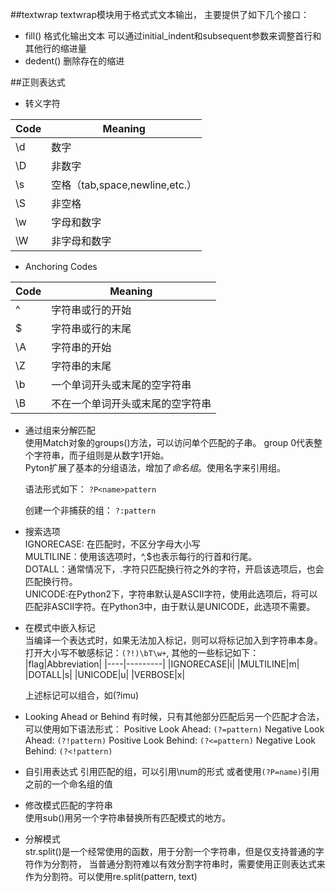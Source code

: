 ##textwrap
textwrap模块用于格式式文本输出， 主要提供了如下几个接口：
* fill()
  格式化输出文本
  可以通过initial_indent和subsequent参数来调整首行和其他行的缩进量
* dedent()
  删除存在的缩进

##正则表达式  
* 转义字符

|Code|Meaning
|----|------
|\d|数字|
|\D|非数字|
|\s|空格（tab,space,newline,etc.）
|\S|非空格|
|\w|字母和数字|
|\W|非字母和数字|

* Anchoring Codes

|Code|Meaning
|---|-----|
|^|字符串或行的开始|
|$|字符串或行的末尾|
|\A|字符串的开始|
|\Z|字符串的末尾|
|\b|一个单词开头或末尾的空字符串|
|\B|不在一个单词开头或末尾的空字符串|

* 通过组来分解匹配  
  使用Match对象的groups()方法，可以访问单个匹配的子串。
  group 0代表整个字符串，而子组则是从数字1开始。  
  Pyton扩展了基本的分组语法，增加了*命名组*。使用名字来引用组。  

  语法形式如下：
  `?P<name>pattern`

  创建一个非捕获的组：
  `?:pattern`

* 搜索选项  
  IGNORECASE: 在匹配时，不区分字母大小写  
  MULTILINE：使用该选项时，^,$也表示每行的行首和行尾。  
  DOTALL：通常情况下，.字符只匹配换行符之外的字符，开启该选项后，也会匹配换行符。  
  UNICODE:在Python2下，字符串默认是ASCII字符，使用此选项后，将可以匹配非ASCII字符。在Python3中，由于默认是UNICODE，此选项不需要。  

* 在模式中嵌入标记  
  当编译一个表达式时，如果无法加入标记，则可以将标记加入到字符串本身。
  打开大小写不敏感标记：`(?!)\bT\w+`, 其他的一些标记如下：  
  |flag|Abbreviation|
  |----|---------|
  |IGNORECASE|i|
  |MULTILINE|m|
  |DOTALL|s|
  |UNICODE|u|
  |VERBOSE|x|

  上述标记可以组合，如(?imu)

* Looking Ahead or Behind
  有时候，只有其他部分匹配后另一个匹配才合法，可以使用如下语法形式：
  Positive Look Ahead: `(?=pattern)`
  Negative Look Ahead: `(?!pattern)`
  Positive Look Behind: `(?<=pattern)`
  Negative Look Behind: `(?<!pattern)`

* 自引用表达式
  引用匹配的组，可以引用\num的形式
  或者使用`(?P=name)`引用之前的一个命名组的值

* 修改模式匹配的字符串  
  使用sub()用另一个字符串替换所有匹配模式的地方。  

* 分解模式  
  str.split()是一个经常使用的函数，用于分割一个字符串，但是仅支持普通的字符作为分割符，
  当普通分割符难以有效分割字符串时，需要使用正则表达式来作为分割符。可以使用re.split(pattern,
  text)


